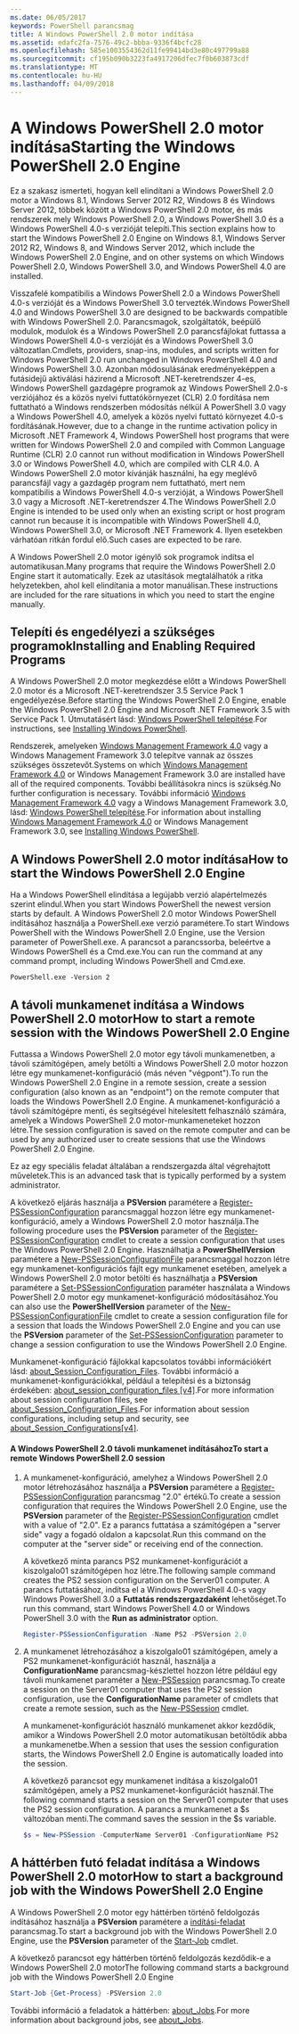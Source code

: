 ```yaml
---
ms.date: 06/05/2017
keywords: PowerShell parancsmag
title: A Windows PowerShell 2.0 motor indítása
ms.assetid: edafc2fa-7576-49c2-bbba-9336f4bcfc28
ms.openlocfilehash: 585e1003554362d11fe99414bd3e80c497799a88
ms.sourcegitcommit: cf195b090b3223fa4917206dfec7f0b603873cdf
ms.translationtype: MT
ms.contentlocale: hu-HU
ms.lasthandoff: 04/09/2018
---
```

# <a name="starting-the-windows-powershell-20-engine"></a><span data-ttu-id="f670b-103">A Windows PowerShell 2.0 motor indítása</span><span class="sxs-lookup"><span data-stu-id="f670b-103">Starting the Windows PowerShell 2.0 Engine</span></span>

<span data-ttu-id="f670b-104">Ez a szakasz ismerteti, hogyan kell elindítani a Windows PowerShell 2.0 motor a Windows 8.1, Windows Server 2012 R2, Windows 8 és Windows Server 2012, többek között a Windows PowerShell 2.0 motor, és más rendszerek mely Windows PowerShell 2.0, a Windows PowerShell 3.0 és a Windows PowerShell 4.0-s verzióját telepíti.</span><span class="sxs-lookup"><span data-stu-id="f670b-104">This section explains how to start the Windows PowerShell 2.0 Engine on Windows 8.1, Windows Server 2012 R2, Windows 8, and Windows Server 2012, which include the Windows PowerShell 2.0 Engine, and on other systems on which Windows PowerShell 2.0, Windows PowerShell 3.0, and Windows PowerShell 4.0 are installed.</span></span>

<span data-ttu-id="f670b-105">Visszafelé kompatibilis a Windows PowerShell 2.0 a Windows PowerShell 4.0-s verzióját és a Windows PowerShell 3.0 tervezték.</span><span class="sxs-lookup"><span data-stu-id="f670b-105">Windows PowerShell 4.0 and Windows PowerShell 3.0 are designed to be backwards compatible with Windows PowerShell 2.0.</span></span> <span data-ttu-id="f670b-106">Parancsmagok, szolgáltatók, beépülő modulok, modulok és a Windows PowerShell 2.0 parancsfájlokat futtassa a Windows PowerShell 4.0-s verzióját és a Windows PowerShell 3.0 változatlan.</span><span class="sxs-lookup"><span data-stu-id="f670b-106">Cmdlets, providers, snap-ins, modules, and scripts written for Windows PowerShell 2.0 run unchanged in Windows PowerShell 4.0 and Windows PowerShell 3.0.</span></span> <span data-ttu-id="f670b-107">Azonban módosulásának eredményeképpen a futásidejű aktiválási házirend a Microsoft .NET-keretrendszer 4-es, Windows PowerShell gazdagépre programok az Windows PowerShell 2.0-s verziójához és a közös nyelvi futtatókörnyezet (CLR) 2.0 fordítása nem futtatható a Windows rendszerben módosítás nélkül A PowerShell 3.0 vagy a Windows PowerShell 4.0, amelyek a közös nyelvi futtató környezet 4.0-s fordításának.</span><span class="sxs-lookup"><span data-stu-id="f670b-107">However, due to a change in the runtime activation policy in Microsoft .NET Framework 4, Windows PowerShell host programs that were written for Windows PowerShell 2.0 and compiled with Common Language Runtime (CLR) 2.0 cannot run without modification in Windows PowerShell 3.0 or Windows PowerShell 4.0, which are compiled with CLR 4.0.</span></span> <span data-ttu-id="f670b-108">A Windows PowerShell 2.0 motor kívánják használni, ha egy meglévő parancsfájl vagy a gazdagép program nem futtatható, mert nem kompatibilis a Windows PowerShell 4.0-s verzióját, a Windows PowerShell 3.0 vagy a Microsoft .NET-keretrendszer 4.</span><span class="sxs-lookup"><span data-stu-id="f670b-108">The Windows PowerShell 2.0 Engine is intended to be used only when an existing script or host program cannot run because it is incompatible with Windows PowerShell 4.0, Windows PowerShell 3.0, or Microsoft .NET Framework 4.</span></span> <span data-ttu-id="f670b-109">Ilyen esetekben várhatóan ritkán fordul elő.</span><span class="sxs-lookup"><span data-stu-id="f670b-109">Such cases are expected to be rare.</span></span>

<span data-ttu-id="f670b-110">A Windows PowerShell 2.0 motor igénylő sok programok indítsa el automatikusan.</span><span class="sxs-lookup"><span data-stu-id="f670b-110">Many programs that require the Windows PowerShell 2.0 Engine start it automatically.</span></span> <span data-ttu-id="f670b-111">Ezek az utasítások megtalálhatók a ritka helyzetekben, ahol kell elindítania a motor manuálisan.</span><span class="sxs-lookup"><span data-stu-id="f670b-111">These instructions are included for the rare situations in which you need to start the engine manually.</span></span>

## <a name="installing-and-enabling-required-programs"></a><span data-ttu-id="f670b-112">Telepíti és engedélyezi a szükséges programok</span><span class="sxs-lookup"><span data-stu-id="f670b-112">Installing and Enabling Required Programs</span></span>

<span data-ttu-id="f670b-113">A Windows PowerShell 2.0 motor megkezdése előtt a Windows PowerShell 2.0 motor és a Microsoft .NET-keretrendszer 3.5 Service Pack 1 engedélyezése.</span><span class="sxs-lookup"><span data-stu-id="f670b-113">Before starting the Windows PowerShell 2.0 Engine, enable the Windows PowerShell 2.0 Engine and Microsoft .NET Framework 3.5 with Service Pack 1.</span></span> <span data-ttu-id="f670b-114">Útmutatásért lásd: [Windows PowerShell telepítése](Installing-Windows-PowerShell.md).</span><span class="sxs-lookup"><span data-stu-id="f670b-114">For instructions, see [Installing Windows PowerShell](Installing-Windows-PowerShell.md).</span></span>

<span data-ttu-id="f670b-115">Rendszerek, amelyeken [Windows Management Framework 4.0](http://go.microsoft.com/fwlink/?LinkID=293881) vagy a Windows Management Framework 3.0 telepítve vannak az összes szükséges összetevőt.</span><span class="sxs-lookup"><span data-stu-id="f670b-115">Systems on which [Windows Management Framework 4.0](http://go.microsoft.com/fwlink/?LinkID=293881) or Windows Management Framework 3.0 are installed have all of the required components.</span></span> <span data-ttu-id="f670b-116">További beállításokra nincs is szükség.</span><span class="sxs-lookup"><span data-stu-id="f670b-116">No further configuration is necessary.</span></span> <span data-ttu-id="f670b-117">További információ [Windows Management Framework 4.0](http://go.microsoft.com/fwlink/?LinkID=293881) vagy a Windows Management Framework 3.0, lásd: [Windows PowerShell telepítése](Installing-Windows-PowerShell.md).</span><span class="sxs-lookup"><span data-stu-id="f670b-117">For information about installing [Windows Management Framework 4.0](http://go.microsoft.com/fwlink/?LinkID=293881) or Windows Management Framework 3.0, see [Installing Windows PowerShell](Installing-Windows-PowerShell.md).</span></span>

## <a name="how-to-start-the-windows-powershell-20-engine"></a><span data-ttu-id="f670b-118">A Windows PowerShell 2.0 motor indítása</span><span class="sxs-lookup"><span data-stu-id="f670b-118">How to start the Windows PowerShell 2.0 Engine</span></span>

<span data-ttu-id="f670b-119">Ha a Windows PowerShell elindítása a legújabb verzió alapértelmezés szerint elindul.</span><span class="sxs-lookup"><span data-stu-id="f670b-119">When you start Windows PowerShell the newest version starts by default.</span></span> <span data-ttu-id="f670b-120">A Windows PowerShell 2.0 motor Windows PowerShell indításához használja a PowerShell.exe verzió paramétere.</span><span class="sxs-lookup"><span data-stu-id="f670b-120">To start Windows PowerShell with the Windows PowerShell 2.0 Engine, use the Version parameter of PowerShell.exe.</span></span> <span data-ttu-id="f670b-121">A parancsot a parancssorba, beleértve a Windows PowerShell és a Cmd.exe.</span><span class="sxs-lookup"><span data-stu-id="f670b-121">You can run the command at any command prompt, including Windows PowerShell and Cmd.exe.</span></span>

```
PowerShell.exe -Version 2
```

## <a name="how-to-start-a-remote-session-with-the-windows-powershell-20-engine"></a><span data-ttu-id="f670b-122">A távoli munkamenet indítása a Windows PowerShell 2.0 motor</span><span class="sxs-lookup"><span data-stu-id="f670b-122">How to start a remote session with the Windows PowerShell 2.0 Engine</span></span>

<span data-ttu-id="f670b-123">Futtassa a Windows PowerShell 2.0 motor egy távoli munkamenetben, a távoli számítógépen, amely betölti a Windows PowerShell 2.0 motor hozzon létre egy munkamenet-konfiguráció (más néven "végpont").</span><span class="sxs-lookup"><span data-stu-id="f670b-123">To run the Windows PowerShell 2.0 Engine in a remote session, create a session configuration (also known as an "endpoint") on the remote computer that loads the Windows PowerShell 2.0 Engine.</span></span> <span data-ttu-id="f670b-124">A munkamenet-konfiguráció a távoli számítógépre menti, és segítségével hitelesített felhasználó számára, amelyek a Windows PowerShell 2.0 motor-munkameneteket hozzon létre.</span><span class="sxs-lookup"><span data-stu-id="f670b-124">The session configuration is saved on the remote computer and can be used by any authorized user to create sessions that use the Windows PowerShell 2.0 Engine.</span></span>

<span data-ttu-id="f670b-125">Ez az egy speciális feladat általában a rendszergazda által végrehajtott műveletek.</span><span class="sxs-lookup"><span data-stu-id="f670b-125">This is an advanced task that is typically performed by a system administrator.</span></span>

<span data-ttu-id="f670b-126">A következő eljárás használja a **PSVersion** paramétere a [Register-PSSessionConfiguration](https://technet.microsoft.com/en-us/library/e9152ae2-bd6d-4056-9bc7-dc1893aa29ea) parancsmaggal hozzon létre egy munkamenet-konfiguráció, amely a Windows PowerShell 2.0 motor használja.</span><span class="sxs-lookup"><span data-stu-id="f670b-126">The following procedure uses the **PSVersion** parameter of the [Register-PSSessionConfiguration](https://technet.microsoft.com/en-us/library/e9152ae2-bd6d-4056-9bc7-dc1893aa29ea) cmdlet to create a session configuration that uses the Windows PowerShell 2.0 Engine.</span></span> <span data-ttu-id="f670b-127">Használhatja a **PowerShellVersion** paramétere a [New-PSSessionConfigurationFile](https://technet.microsoft.com/en-us/library/5f3e3633-6e90-479c-aea9-ba45a1954866) parancsmaggal hozzon létre egy munkamenet-konfigurációs fájlt egy munkamenet esetében, amelyek a Windows PowerShell 2.0 motor betölti és használhatja a **PSVersion** paramétere a [Set-PSSessionConfiguration](https://technet.microsoft.com/en-us/library/b21fbad3-1759-4260-b206-dcb8431cd6ea) paraméter használata a Windows PowerShell 2.0 motor egy munkamenet-konfiguráció módosításához.</span><span class="sxs-lookup"><span data-stu-id="f670b-127">You can also use the **PowerShellVersion** parameter of the [New-PSSessionConfigurationFile](https://technet.microsoft.com/en-us/library/5f3e3633-6e90-479c-aea9-ba45a1954866) cmdlet to create a session configuration file for a session that loads the Windows PowerShell 2.0 Engine and you can use the **PSVersion** parameter of the [Set-PSSessionConfiguration](https://technet.microsoft.com/en-us/library/b21fbad3-1759-4260-b206-dcb8431cd6ea) parameter to change a session configuration to use the Windows PowerShell 2.0 Engine.</span></span>

<span data-ttu-id="f670b-128">Munkamenet-konfiguráció fájlokkal kapcsolatos további információkért lásd: [about_Session_Configuration_Files](https://technet.microsoft.com/en-us/library/c7217447-1ebf-477b-a8ef-4dbe9a1473b8). További információ a munkamenet-konfigurációkkal, például a telepítési és a biztonság érdekében: [about_session_configuration_files [v4]](https://technet.microsoft.com/en-us/library/a2fbe12a-350c-4d04-be50-24102824e3ab).</span><span class="sxs-lookup"><span data-stu-id="f670b-128">For more information about session configuration files, see [about_Session_Configuration_Files](https://technet.microsoft.com/en-us/library/c7217447-1ebf-477b-a8ef-4dbe9a1473b8).For information about session configurations, including setup and security, see [about_Session_Configurations[v4]](https://technet.microsoft.com/en-us/library/a2fbe12a-350c-4d04-be50-24102824e3ab).</span></span>

#### <a name="to-start-a-remote-windows-powershell-20-session"></a><span data-ttu-id="f670b-129">A Windows PowerShell 2.0 távoli munkamenet indításához</span><span class="sxs-lookup"><span data-stu-id="f670b-129">To start a remote Windows PowerShell 2.0 session</span></span>

1. <span data-ttu-id="f670b-130">A munkamenet-konfiguráció, amelyhez a Windows PowerShell 2.0 motor létrehozásához használja a **PSVersion** paramétere a [Register-PSSessionConfiguration](https://technet.microsoft.com/en-us/library/e9152ae2-bd6d-4056-9bc7-dc1893aa29ea) parancsmag "2.0" értékű.</span><span class="sxs-lookup"><span data-stu-id="f670b-130">To create a session configuration that requires the Windows PowerShell 2.0 Engine, use the **PSVersion** parameter of the [Register-PSSessionConfiguration](https://technet.microsoft.com/en-us/library/e9152ae2-bd6d-4056-9bc7-dc1893aa29ea) cmdlet with a value of "2.0".</span></span> <span data-ttu-id="f670b-131">Ez a parancs futtatása a számítógépen a "server side" vagy a fogadó oldalon a kapcsolat.</span><span class="sxs-lookup"><span data-stu-id="f670b-131">Run this command on the computer at the "server side" or receiving end of the connection.</span></span>

   <span data-ttu-id="f670b-132">A következő minta parancs PS2 munkamenet-konfigurációt a kiszolgalo01 számítógépen hoz létre.</span><span class="sxs-lookup"><span data-stu-id="f670b-132">The following sample command creates the PS2 session configuration on the Server01 computer.</span></span> <span data-ttu-id="f670b-133">A parancs futtatásához, indítsa el a Windows PowerShell 4.0-s vagy Windows PowerShell 3.0 a **Futtatás rendszergazdaként** lehetőséget.</span><span class="sxs-lookup"><span data-stu-id="f670b-133">To run this command, start Windows PowerShell 4.0 or Windows PowerShell 3.0 with the **Run as administrator** option.</span></span>

   ```powershell
   Register-PSSessionConfiguration -Name PS2 -PSVersion 2.0
   ```

2. <span data-ttu-id="f670b-134">A munkamenet létrehozásához a kiszolgalo01 számítógépen, amely a PS2 munkamenet-konfigurációt használ, használja a **ConfigurationName** parancsmag-készlettel hozzon létre például egy távoli munkamenet paraméter a [New-PSSession](https://technet.microsoft.com/en-us/library/76f6628c-054c-4eda-ba7a-a6f28daaa26f) parancsmag.</span><span class="sxs-lookup"><span data-stu-id="f670b-134">To create a session on the Server01 computer that uses the PS2 session configuration, use the **ConfigurationName** parameter of cmdlets that create a remote session, such as the [New-PSSession](https://technet.microsoft.com/en-us/library/76f6628c-054c-4eda-ba7a-a6f28daaa26f) cmdlet.</span></span>

   <span data-ttu-id="f670b-135">A munkamenet-konfigurációt használó munkamenet akkor kezdődik, amikor a Windows PowerShell 2.0 motor automatikusan betöltődik abba a munkamenetbe.</span><span class="sxs-lookup"><span data-stu-id="f670b-135">When a session that uses the session configuration starts, the Windows PowerShell 2.0 Engine is automatically loaded into the session.</span></span>

   <span data-ttu-id="f670b-136">A következő parancsot egy munkamenet indítása a kiszolgalo01 számítógépen, amely a PS2 munkamenet-konfigurációt használ.</span><span class="sxs-lookup"><span data-stu-id="f670b-136">The following command starts a session on the Server01 computer that uses the PS2 session configuration.</span></span> <span data-ttu-id="f670b-137">A parancs a munkamenet a $s változóban menti.</span><span class="sxs-lookup"><span data-stu-id="f670b-137">The command saves the session in the $s variable.</span></span>

   ```powershell
   $s = New-PSSession -ComputerName Server01 -ConfigurationName PS2
   ```

## <a name="how-to-start-a-background-job-with-the-windows-powershell-20-engine"></a><span data-ttu-id="f670b-138">A háttérben futó feladat indítása a Windows PowerShell 2.0 motor</span><span class="sxs-lookup"><span data-stu-id="f670b-138">How to start a background job with the Windows PowerShell 2.0 Engine</span></span>

<span data-ttu-id="f670b-139">A Windows PowerShell 2.0 motor egy háttérben történő feldolgozás indításához használja a **PSVersion** paramétere a [indítási-feladat](https://technet.microsoft.com/en-us/library/2bc04935-0deb-4ec0-b856-d7290cca6442) parancsmag.</span><span class="sxs-lookup"><span data-stu-id="f670b-139">To start a background job with the Windows PowerShell 2.0 Engine, use the **PSVersion** parameter of the [Start-Job](https://technet.microsoft.com/en-us/library/2bc04935-0deb-4ec0-b856-d7290cca6442) cmdlet.</span></span>

<span data-ttu-id="f670b-140">A következő parancsot egy háttérben történő feldolgozás kezdődik-e a Windows PowerShell 2.0 motor</span><span class="sxs-lookup"><span data-stu-id="f670b-140">The following command starts a background job with the Windows PowerShell 2.0 Engine</span></span>

```powershell
Start-Job {Get-Process} -PSVersion 2.0
```

<span data-ttu-id="f670b-141">További információ a feladatok a háttérben: [about_Jobs](/powershell/module/microsoft.powershell.core/about/about_jobs).</span><span class="sxs-lookup"><span data-stu-id="f670b-141">For more information about background jobs, see [about_Jobs](/powershell/module/microsoft.powershell.core/about/about_jobs).</span></span>